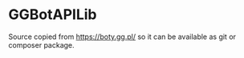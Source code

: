 # GGBotAPILib
Source copied from https://boty.gg.pl/ so it can be available as git or composer package.
